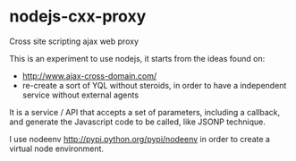 nodejs-cxx-proxy
================

Cross site scripting ajax web proxy 

This is an experiment to use nodejs, it starts from the ideas found on:
* http://www.ajax-cross-domain.com/
* re-create a sort of YQL without steroids, in order to have a independent service without external agents

It is a service / API that accepts a set of parameters, including a callback, and generate the Javascript code to be called, like JSONP technique.

I use nodeenv http://pypi.python.org/pypi/nodeenv in order to create a virtual node environment.
